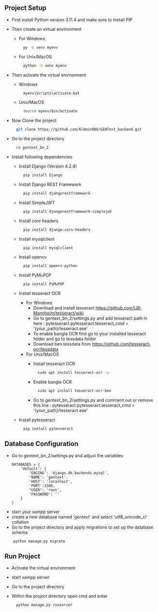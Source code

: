 
## Project Setup

- First install Python version 3.11.4 and make sure to install PIP
- Then create an virtual environment 
  - For Windows

    ```bash
      py -m venv myenv
    ```
  - For Unix/MacOS

    ```bash
      python -m venv myenv
    ```

- Then activate the virtual environment

  - Windows

    ```bash
      myenv\Scripts\activate.bat
    ```
  - Unix/MacOS

    ```bash
      source myenv/bin/activate
    ```

- Now Clone the project

  ```bash
    git clone https://github.com/AlAmin008/GENText_backend.git
  ```

- Go to the project directory

  ```bash
    cd gentext_bn_2
  ```

- Install following dependencies

  - Install Django (Version 4.2.4)

    ```bash
      pip install Django
    ```
  - Install Django REST Framework

    ```bash
      pip install djangorestframework
    ```
  - Install SimpleJWT

    ```bash
      pip install djangorestframework-simplejwt
    ```
  - Install core headers

    ```bash
      pip install django-cors-headers
    ```
  - Install mysqlclient

    ```bash
      pip install mysqlclient
    ```
  - Install opencv

    ```bash
      pip install opencv-python
    ```
  - Install PyMuPDF

    ```bash
      pip install PyMuPDF
    ```
  - Install tesseract OCR
    - For Windows
      - Download and install tesseract https://github.com/UB-Mannheim/tesseract/wiki
      - Go to gentext_bn_2/settings.py and add tesseract path in here : pytesseract.pytesseract.tesseract_cmd = '{your_path}/tesseract.exe'
      - To enable bangla OCR first go to your installed tesseract folder and go to tessdata folder
      - Download ben.tessdata from https://github.com/tesseract-ocr/tessdata 
    - For Unix/MacOS
      - Install tesseract OCR

        ```bash
          sudo apt install tesseract-ocr -y
        ```
      - Enable bangla OCR

        ```bash
          sudo apt install tesseract-ocr-ben
        ```
      - Go to gentext_bn_2/settings.py and comment out or remove this line : pytesseract.pytesseract.tesseract_cmd = '{your_path}/tesseract.exe'
  - Install pytesseract

    ```bash
      pip install pytesseract
    ```
## Database Configuration
- Go to gentext_bn_2/settings.py and adjust the variables:
  ```
  DATABASES = {
      'default': {
          'ENGINE': 'django.db.backends.mysql',
          'NAME': 'gentext',
          'HOST': 'localhost',
          'PORT':3306,
          "USER": 'root',
          'PASSWORD': ''
      }
  }
  ```
- start your xampp server
- create a new database named 'gentext' and select 'utf8_unicode_ci' collation
- Go to the project directory and apply migrations to set up the database schema

```bash
    python manage.py migrate
  ```
## Run Project
- Activate the virtual environment
- start xampp server
- Go to the project directory
- Within the project directory open cmd and enter 

    ```bash
      python manage.py runserver
    ```
